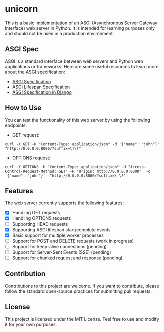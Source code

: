 # unicorn
This is a basic implementation of an ASGI (Asynchronous Server Gateway Interface) web server in Python. It is intended for learning purposes only and should not be used in a production environment.

## ASGI Spec

ASGI is a standard interface between web servers and Python web applications or frameworks. Here are some useful resources to learn more about the ASGI specification:

- [ASGI Specification](https://asgi.readthedocs.io/en/latest/specs/www.html)
- [ASGI Lifespan Specification](https://asgi.readthedocs.io/en/latest/specs/lifespan.html)
- [ASGI Specification in Django](https://django.fun/en/docs/asgiref/3/specs/www/)

## How to Use

You can test the functionality of this web server by using the following endpoints:

- GET request:

`curl -X GET -H "Content-Type: application/json" -d '{"name": "john"}'  "http://0.0.0.0:8000/?suffix=\!\!"`
- OPTIONS request:

`curl -X OPTIONS -H "Content-Type: application/json" -H "Access-Control-Request-Method: GET" -H "Origin: http://0.0.0.0:8000"  -d '{"name": "john"}'  "http://0.0.0.0:8000/?suffix=\!\!"`


## Features

The web server currently supports the following features:

- [x] Handling GET requests
- [x] Handling OPTIONS requests
- [ ] Supporting HEAD requests
- [x] Supporting ASGI lifespan start/complete events
- [x] Basic support for multiple worker processes
- [ ] Support for POST and DELETE requests (work in progress)
- [ ] Support for keep-alive connections (pending)
- [ ] Support for Server-Sent Events (SSE) (pending)
- [ ] Support for chunked request and response (pending)

## Contribution

Contributions to this project are welcome. If you want to contribute, please follow the standard open-source practices for submitting pull requests.

## License

This project is licensed under the MIT License. Feel free to use and modify it for your own purposes.